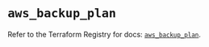 # `aws_backup_plan`

Refer to the Terraform Registry for docs: [`aws_backup_plan`](https://registry.terraform.io/providers/hashicorp/aws/5.81.0/docs/resources/backup_plan).
